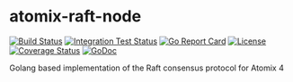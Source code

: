 # atomix-raft-node

[![Build Status](https://travis-ci.org/atomix/atomix-go-raft.svg?branch=master)](https://travis-ci.org/atomix/atomix-go-raft)
[![Integration Test Status](https://img.shields.io/travis/atomix/atomix-go-raft?label=Integration%20Tests&logo=Integration)](https://travis-ci.org/onosproject/onos-test)
[![Go Report Card](https://goreportcard.com/badge/github.com/atomix/atomix-go-raft)](https://goreportcard.com/report/github.com/atomix/atomix-go-raft)
[![License](https://img.shields.io/badge/License-Apache%202.0-blue.svg)](https://github.com/gojp/goreportcard/blob/master/LICENSE)
[![Coverage Status](https://img.shields.io/coveralls/github/atomix/atomix-go-raft/badge.svg)](https://coveralls.io/github/atomix/atomix-go-raft?branch=master)
[![GoDoc](https://godoc.org/github.com/atomix/atomix-go-raft?status.svg)](https://godoc.org/github.com/atomix/atomix-go-raft)

Golang based implementation of the Raft consensus protocol for Atomix 4
